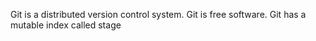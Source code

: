 Git is a distributed version control system.
Git is free software.
Git has a mutable index called stage